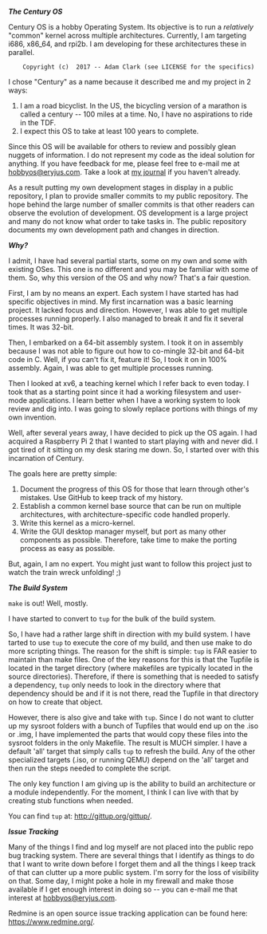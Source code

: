 ***The Century OS***

Century OS is a hobby Operating System.  Its objective is to run a *relatively* "common" kernel across multiple architectures.  Currently, I am targeting i686, x86_64, and rpi2b.  I am developing for these architectures these in parallel.

        Copyright (c)  2017 -- Adam Clark (see LICENSE for the specifics)


I chose "Century" as a name because it described me and my project in 2 ways:
1) I am a road bicyclist.  In the US, the bicycling version of a marathon is called a century -- 100 miles at a time.  No, I have no aspirations to ride in the TDF.
2) I expect this OS to take at least 100 years to complete.

Since this OS will be available for others to review and possibly glean nuggets of information.  I do not represent my code as the ideal solution for anything.  If you have feedback for me, please feel free to e-mail me at hobbyos@eryjus.com.  Take a look at [my journal](./JOURNAL.md) if you haven't already.

As a result putting my own development stages in display in a public repository, I plan to provide smaller commits to my public repository.  The hope behind the large number of smaller commits is that other readers can observe the evolution of development.  OS development is a large project and many do not know what order to take tasks in.  The public repository documents my own development path and changes in direction.


***Why?***

I admit, I have had several partial starts, some on my own and some with existing OSes.  This one is no different and you may be familiar with some of them.  So, why this version of the OS and why now?  That's a fair question.

First, I am by no means an expert.  Each system I have started has had specific objectives in mind.  My first incarnation was a basic learning project.  It lacked focus and direction.  However, I was able to get multiple processes running properly.  I also managed to break it and fix it several times.  It was 32-bit.

Then, I embarked on a 64-bit assembly system.  I took it on in assembly because I was not able to figure out how to co-mingle 32-bit and 64-bit code in C.  Well, if you can't fix it, feature it!  So, I took it on in 100% assembly.  Again, I was able to get multiple processes running.

Then I looked at xv6, a teaching kernel which I refer back to even today.  I took that as a starting point since it had a working filesystem and user-mode applications.  I learn better when I have a working system to look review and dig into.  I was going to slowly replace portions with things of my own invention.

Well, after several years away, I have decided to pick up the OS again.  I had acquired a Raspberry Pi 2 that I wanted to start playing with and never did.  I got tired of it sitting on my desk staring me down.  So, I started over with this incarnation of Century.

The goals here are pretty simple:
1. Document the progress of this OS for those that learn through other's mistakes.  Use GitHub to keep track of my history.
2. Establish a common kernel base source that can be run on multiple architectures, with architecture-specific code handled properly.
3. Write this kernel as a micro-kernel.
4. Write the GUI desktop manager myself, but port as many other components as possible.  Therefore, take time to make the porting process as easy as possible.

But, again, I am no expert.  You might just want to follow this project just to watch the train wreck unfolding!  ;)


***The Build System***

`make` is out!  Well, mostly.

I have started to convert to `tup` for the bulk of the build system.

So, I have had a rather large shift in direction with my build system.  I have tarted to use `tup` to execute the core of my build, and then use make to do more scripting things.  The reason for the shift is simple: `tup` is FAR easier to maintain than make files.  One of the key reasons for this is that the Tupfile is located in the target directory (where makefiles are typically located in the source directories).  Therefore, if there is something that is needed to satisfy a dependency, `tup` only needs to look in the directory where that dependency should be and if it is not there, read the Tupfile in that directory on how to create that object.

However, there is also give and take with `tup`.  Since I do not want to clutter up my sysroot folders with a bunch of Tupfiles that would end up on the .iso or .img, I have implemented the parts that would copy these files into the sysroot folders in the only Makefile.  The result is MUCH simpler.  I have a default 'all' target that simply calls `tup` to refresh the build.  Any of the other specialized targets (.iso, or running QEMU) depend on the 'all' target and then run the steps needed to complete the script.

The only key function I am giving up is the ability to build an architecture or a module independently.  For the moment, I think I can live with that by creating stub functions when needed.

You can find `tup` at: http://gittup.org/gittup/.


***Issue Tracking***

Many of the things I find and log myself are not placed into the public repo bug tracking system.  There are several things that I identify as things to do that I want to write down before I forget them and all the things I keep track of that can clutter up a more public system.  I'm sorry for the loss of visibility on that.  Some day, I might poke a hole in my firewall and make those available if I get enough interest in doing so -- you can e-mail me that interest at hobbyos@eryjus.com.

Redmine is an open source issue tracking application can be found here: https://www.redmine.org/.


